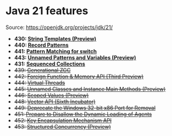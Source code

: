 # Java 21 features

Source: https://openjdk.org/projects/jdk/21/

* **430:  [String Templates (Preview)](https://openjdk.org/jeps/430)**
* **440:  [Record Patterns](https://openjdk.org/jeps/440)**
* **441:  [Pattern Matching for switch](https://openjdk.org/jeps/441)**
* **443:  [Unnamed Patterns and Variables (Preview)](https://openjdk.org/jeps/443)**
* **431:  [Sequenced Collections](https://openjdk.org/jeps/431)**
* ~~439:  [Generational ZGC](https://openjdk.org/jeps/439)~~
* ~~442:  [Foreign Function & Memory API (Third Preview)](https://openjdk.org/jeps/442)~~
* ~~444:  [Virtual Threads](https://openjdk.org/jeps/444)~~
* ~~445:  [Unnamed Classes and Instance Main Methods (Preview)](https://openjdk.org/jeps/445)~~
* ~~446:  [Scoped Values (Preview)](https://openjdk.org/jeps/446)~~
* ~~448:  [Vector API (Sixth Incubator)](https://openjdk.org/jeps/448)~~
* ~~449:  [Deprecate the Windows 32-bit x86 Port for Removal](https://openjdk.org/jeps/449)~~
* ~~451:  [Prepare to Disallow the Dynamic Loading of Agents](https://openjdk.org/jeps/451)~~
* ~~452:  [Key Encapsulation Mechanism API](https://openjdk.org/jeps/452)~~
* ~~453:  [Structured Concurrency (Preview)](https://openjdk.org/jeps/453)~~
